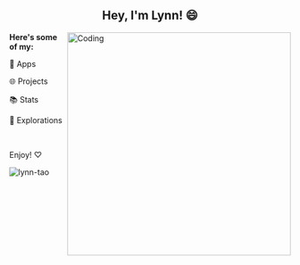 <!-- ### Hi there 👋 -->
<h2 align="center">Hey, I'm Lynn! 😄 </h2>

<img align="right" alt="Coding" width="400" src="https://i.pinimg.com/originals/b9/b2/32/b9b232952b22a6dfcee8148f2650129b.gif">

<p> <b> Here's some of my: </b> <p>
<p> 🧩 Apps </p>
<p> 🌐 Projects </p> 
<p> 📚 Stats </p>
<p> 🔭 Explorations </p>

<br>
<p> Enjoy! ♡  </p>

<p><img align="left" src="https://github-readme-stats.vercel.app/api/top-langs?username=lynn-tao&show_icons=true&locale=en&layout=compact" alt="lynn-tao" /></p>

<!--
**lynn-tao/lynn-tao** is a ✨ _special_ ✨ repository because its `README.md` (this file) appears on your GitHub profile.

Here are some ideas to get you started:

- 🔭 I’m currently working on ...
- 🌱 I’m currently learning ...
- 👯 I’m looking to collaborate on ...
- 🤔 I’m looking for help with ...
- 💬 Ask me about ...
- 📫 How to reach me: ...
- 😄 Pronouns: ...
- ⚡ Fun fact: ...
-->
